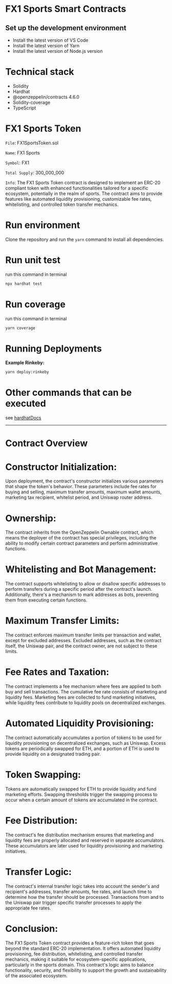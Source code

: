 # FX1 Sports Smart Contracts

## Set up the development environment

- Install the latest version of VS Code
- Install the latest version of Yarn
- Install the latest version of Node.js version

# Technical stack

- Solidity
- Hardhat
- @openzeppelin/contracts 4.6.0
- Solidity-coverage
- TypeScript

# FX1 Sports Token

`File`: FX1SportsToken.sol

`Name`: FX1 Sports

`Symbol`: FX1

`Total Supply`: 300_000_000

`Info`: The FX1 Sports Token contract is designed to implement an ERC-20 compliant token with enhanced functionalities tailored for a specific ecosystem, potentially in the realm of sports. The contract aims to provide features like automated liquidity provisioning, customizable fee rates, whitelisting, and controlled token transfer mechanics.

# Run environment

Clone the repository and run the `yarn` command to install all dependencies.

# Run unit test

run this command in terminal

```bash
npx hardhat test
```

# Run coverage

run this command in terminal

```bash
yarn coverage
```

# Running Deployments

**Example Rinkeby:**

```bash
yarn deploy:rinkeby
```

# Other commands that can be executed

see [hardhatDocs](https://hardhat.org/hardhat-runner/docs/getting-started#overview)

---

# Contract Overview

# Constructor Initialization:

Upon deployment, the contract's constructor initializes various parameters that shape the token's behavior. These parameters include fee rates for buying and selling, maximum transfer amounts, maximum wallet amounts, marketing tax recipient, whitelist period, and Uniswap router address.

# Ownership:

The contract inherits from the OpenZeppelin Ownable contract, which means the deployer of the contract has special privileges, including the ability to modify certain contract parameters and perform administrative functions.

# Whitelisting and Bot Management:

The contract supports whitelisting to allow or disallow specific addresses to perform transfers during a specific period after the contract's launch. Additionally, there's a mechanism to mark addresses as bots, preventing them from executing certain functions.

# Maximum Transfer Limits:

The contract enforces maximum transfer limits per transaction and wallet, except for excluded addresses. Excluded addresses, such as the contract itself, the Uniswap pair, and the contract owner, are not subject to these limits.

# Fee Rates and Taxation:

The contract implements a fee mechanism where fees are applied to both buy and sell transactions. The cumulative fee rate consists of marketing and liquidity fees. Marketing fees are collected to fund marketing initiatives, while liquidity fees contribute to liquidity pools on decentralized exchanges.

# Automated Liquidity Provisioning:

The contract automatically accumulates a portion of tokens to be used for liquidity provisioning on decentralized exchanges, such as Uniswap. Excess tokens are periodically swapped for ETH, and a portion of ETH is used to provide liquidity on a designated trading pair.

# Token Swapping:

Tokens are automatically swapped for ETH to provide liquidity and fund marketing efforts. Swapping thresholds trigger the swapping process to occur when a certain amount of tokens are accumulated in the contract.

# Fee Distribution:

The contract's fee distribution mechanism ensures that marketing and liquidity fees are properly allocated and reserved in separate accumulators. These accumulators are later used for liquidity provisioning and marketing initiatives.

# Transfer Logic:

The contract's internal transfer logic takes into account the sender's and recipient's addresses, transfer amounts, fee rates, and launch time to determine how the transfer should be processed. Transactions from and to the Uniswap pair trigger specific transfer processes to apply the appropriate fee rates.

# Conclusion:

The FX1 Sports Token contract provides a feature-rich token that goes beyond the standard ERC-20 implementation. It offers automated liquidity provisioning, fee distribution, whitelisting, and controlled transfer mechanics, making it suitable for ecosystem-specific applications, particularly in the sports domain. This contract's logic aims to balance functionality, security, and flexibility to support the growth and sustainability of the associated ecosystem.
